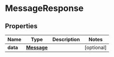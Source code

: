 
# MessageResponse

## Properties
Name | Type | Description | Notes
------------ | ------------- | ------------- | -------------
**data** | [**Message**](Message.md) |  |  [optional]



